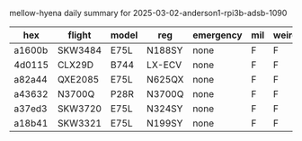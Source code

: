 mellow-hyena daily summary for 2025-03-02-anderson1-rpi3b-adsb-1090

|hex|flight|model|reg|emergency|mil|weirdo|
|--|--|--|--|--|--|--|
|a1600b|SKW3484|E75L|N188SY|none|F|F|
|4d0115|CLX29D|B744|LX-ECV|none|F|F|
|a82a44|QXE2085|E75L|N625QX|none|F|F|
|a43632|N3700Q|P28R|N3700Q|none|F|F|
|a37ed3|SKW3720|E75L|N324SY|none|F|F|
|a18b41|SKW3321|E75L|N199SY|none|F|F|

